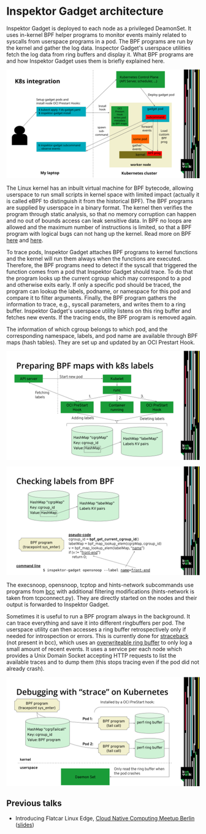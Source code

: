 # Inspektor Gadget architecture

Inspektor Gadget is deployed to each node as a privileged DeamonSet.
It uses in-kernel BPF helper programs to monitor events mainly related to
syscalls from userspace programs in a pod. The BPF programs are run by
the kernel and gather the log data. Inspector Gadget's userspace
utilities fetch the log data from ring buffers and display it. What BPF
programs are and how Inspektor Gadget uses them is briefly explained here.

![k8s integration](k8s.svg)

The Linux kernel has an inbuilt virtual machine for BPF bytecode, allowing
userspace to run small scripts in kernel space with limited impact (actually
it is called eBPF to distinguish it from the historical BPF).
The BPF programs are supplied by userspace in a binary format. The kernel
then verifies the program through static analysis, so that no memory corruption
can happen and no out of bounds access can leak sensitive data.
In BPF no loops are allowed and the maximum number of instructions is limited,
so that a BPF program with logical bugs can not hang up the kernel.
Read more on BPF [here](https://lwn.net/Articles/740157/) and [here](http://www.brendangregg.com/ebpf.html).

To trace pods, Inspektor Gadget attaches BPF programs to kernel functions and
the kernel will run them always when the functions are executed. Therefore, the BPF
programs need to detect if the syscall that triggered the function comes from a pod
that Inspektor Gadget should trace. To do that the program looks up the current
cgroup which may correspond to a pod and otherwise exits early.
If only a specific pod should be traced, the program can lookup the labels,
podname, or namespace for this pod and compare it to filter arguments.
Finally, the BPF program gathers the information to trace, e.g., syscall parameters,
and writes them to a ring buffer. Inspektor Gadget's userspace utility listens on
this ring buffer and fetches new events. If the tracing ends, the BPF program
is removed again.

The information of which cgroup belongs to which pod, and the corresponding
namespace, labels, and pod name are available through BPF maps (hash tables).
They are set up and updated by an OCI Prestart Hook.

![Preparing BPF maps with k8s labels](k8smaps.svg)

![Checking labels from BPF](checkinglabels.svg)

The execsnoop, opensnoop, tcptop and hints-network subcommands use programs
from [bcc](https://github.com/iovisor/bcc) with additional filtering modifications
(hints-network is taken from tcpconnect.py). They are directly started on the
nodes and their output is forwarded to Inspektor Gadget.

Sometimes it is useful to run a BPF program always in the background. It can trace
everything and save it into different ringbuffers per pod.
The userspace utility can then accesses a ring buffer retrospectively only if needed
for introspection or errors. This is currently done for [straceback](https://github.com/kinvolk/straceback) (not present in bcc),
which uses an [overwriteable ring buffer](https://lwn.net/Articles/694140/) to only log a small amount of recent events.
It uses a service per each node which provides a Unix Domain Socket accepting HTTP
requests to list the available traces and to dump them (this stops tracing even if the
pod did not already crash).

![Debugging with straceback on Kubernetes](straceback.svg)

## Previous talks

- Introducing Flatcar Linux Edge, [Cloud Native Computing Meetup Berlin](https://www.meetup.com/Cloud-Native-Computing-Berlin/events/260143677/) ([slides](https://docs.google.com/presentation/d/1YF7R2b9HHYrcdpz2BuBznpISuVVZsXZEwD8a6SJoDwQ/edit))

